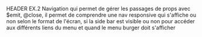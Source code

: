 HEADER EX.2
Navigation qui permet de gérer les passages de props avec \$emit, @close, il permet de comprendre une nav responsive qui s'affiche ou non selon le format de l'écran, si la side bar est visible ou non pour accéder aux différents liens du menu et quand le menu burger doit s'afficher
